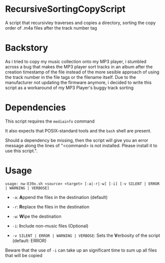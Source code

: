 # RecursiveSortingCopyScript
A script that recursivley traverses and copies a directory, sorting the copy order of .m4a files after the track number tag

# Backstory
As i tried to copy my music collection onto my MP3 player, i stumbled across a bug that makes the MP3 player sort tracks in an album after the creation timestamp of the file instead of the more sesible approach of using the track number in the file tags or the filename itself. Due to the manufacturer not updating the firmware anymore, i decided to write this script as a workaround of my MP3 Player's buggy track sorting

# Dependencies

This script requires the `mediainfo` command

It also expects that POSIX-standard tools and the `bash` shell are present.

Should a dependency be missing, then the script will give you an error message along the lines of "\<command\> is not installed. Please install it to use this script.".

# Usage

`usage: nw-E39x.sh <source> <target> [-a|-r|-w] [-i] [-v SILENT | ERROR | WARNING | VERBOSE]`

- `-a`: **A**ppend the files in the destination (default)
- `-r`: **R**eplace the files in the destination
- `-w`: **W**ipe the destination

- `-i`: **I**nclude non-music files (Optional)

- `-v SILENT | ERROR | WARNING | VERBOSE`: Sets the **V**erbosity of the script (default: ERROR)

Beware that the use of `-i` can take up an significant time to sum up all files that will be copied
